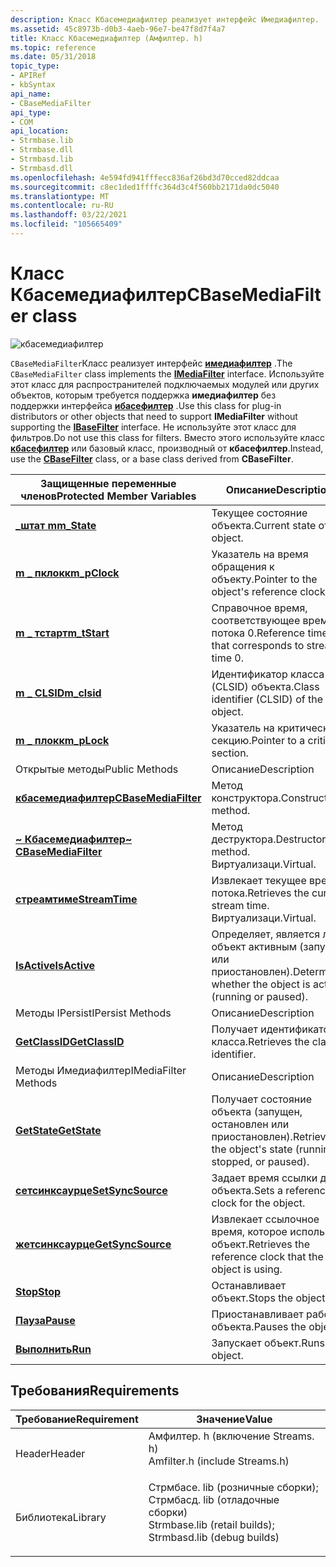 ```yaml
---
description: Класс Кбасемедиафилтер реализует интерфейс Имедиафилтер.
ms.assetid: 45c8973b-d0b3-4aeb-96e7-be47f8d7f4a7
title: Класс Кбасемедиафилтер (Амфилтер. h)
ms.topic: reference
ms.date: 05/31/2018
topic_type:
- APIRef
- kbSyntax
api_name:
- CBaseMediaFilter
api_type:
- COM
api_location:
- Strmbase.lib
- Strmbase.dll
- Strmbasd.lib
- Strmbasd.dll
ms.openlocfilehash: 4e594fd941fffecc836af26bd3d70cced82ddcaa
ms.sourcegitcommit: c8ec1ded1ffffc364d3c4f560bb2171da0dc5040
ms.translationtype: MT
ms.contentlocale: ru-RU
ms.lasthandoff: 03/22/2021
ms.locfileid: "105665409"
---
```

# <a name="cbasemediafilter-class"></a><span data-ttu-id="d10cb-103">Класс Кбасемедиафилтер</span><span class="sxs-lookup"><span data-stu-id="d10cb-103">CBaseMediaFilter class</span></span>

![кбасемедиафилтер](images/filter05.png)

<span data-ttu-id="d10cb-105">`CBaseMediaFilter`Класс реализует интерфейс [**имедиафилтер**](/windows/desktop/api/Strmif/nn-strmif-imediafilter) .</span><span class="sxs-lookup"><span data-stu-id="d10cb-105">The `CBaseMediaFilter` class implements the [**IMediaFilter**](/windows/desktop/api/Strmif/nn-strmif-imediafilter) interface.</span></span> <span data-ttu-id="d10cb-106">Используйте этот класс для распространителей подключаемых модулей или других объектов, которым требуется поддержка **имедиафилтер** без поддержки интерфейса [**ибасефилтер**](/windows/desktop/api/Strmif/nn-strmif-ibasefilter) .</span><span class="sxs-lookup"><span data-stu-id="d10cb-106">Use this class for plug-in distributors or other objects that need to support **IMediaFilter** without supporting the [**IBaseFilter**](/windows/desktop/api/Strmif/nn-strmif-ibasefilter) interface.</span></span> <span data-ttu-id="d10cb-107">Не используйте этот класс для фильтров.</span><span class="sxs-lookup"><span data-stu-id="d10cb-107">Do not use this class for filters.</span></span> <span data-ttu-id="d10cb-108">Вместо этого используйте класс [**кбасефилтер**](cbasefilter.md) или базовый класс, производный от **кбасефилтер**.</span><span class="sxs-lookup"><span data-stu-id="d10cb-108">Instead, use the [**CBaseFilter**](cbasefilter.md) class, or a base class derived from **CBaseFilter**.</span></span>



| <span data-ttu-id="d10cb-109">Защищенные переменные членов</span><span class="sxs-lookup"><span data-stu-id="d10cb-109">Protected Member Variables</span></span>                                       | <span data-ttu-id="d10cb-110">Описание</span><span class="sxs-lookup"><span data-stu-id="d10cb-110">Description</span></span>                                                  |
|------------------------------------------------------------------|--------------------------------------------------------------|
| [<span data-ttu-id="d10cb-111">**\_штат m**</span><span class="sxs-lookup"><span data-stu-id="d10cb-111">**m\_State**</span></span>](cbasemediafilter-m-state.md)                     | <span data-ttu-id="d10cb-112">Текущее состояние объекта.</span><span class="sxs-lookup"><span data-stu-id="d10cb-112">Current state of the object.</span></span>                                 |
| [<span data-ttu-id="d10cb-113">**m \_ пклокк**</span><span class="sxs-lookup"><span data-stu-id="d10cb-113">**m\_pClock**</span></span>](cbasemediafilter-m-pclock.md)                   | <span data-ttu-id="d10cb-114">Указатель на время обращения к объекту.</span><span class="sxs-lookup"><span data-stu-id="d10cb-114">Pointer to the object's reference clock.</span></span>                     |
| [<span data-ttu-id="d10cb-115">**m \_ тстарт**</span><span class="sxs-lookup"><span data-stu-id="d10cb-115">**m\_tStart**</span></span>](cbasemediafilter-m-tstart.md)                   | <span data-ttu-id="d10cb-116">Справочное время, соответствующее времени потока 0.</span><span class="sxs-lookup"><span data-stu-id="d10cb-116">Reference time that corresponds to stream time 0.</span></span>            |
| [<span data-ttu-id="d10cb-117">**m \_ CLSID**</span><span class="sxs-lookup"><span data-stu-id="d10cb-117">**m\_clsid**</span></span>](cbasemediafilter-m-clsid.md)                     | <span data-ttu-id="d10cb-118">Идентификатор класса (CLSID) объекта.</span><span class="sxs-lookup"><span data-stu-id="d10cb-118">Class identifier (CLSID) of the object.</span></span>                      |
| [<span data-ttu-id="d10cb-119">**m \_ плокк**</span><span class="sxs-lookup"><span data-stu-id="d10cb-119">**m\_pLock**</span></span>](cbasemediafilter-m-plock.md)                     | <span data-ttu-id="d10cb-120">Указатель на критическую секцию.</span><span class="sxs-lookup"><span data-stu-id="d10cb-120">Pointer to a critical section.</span></span>                               |
| <span data-ttu-id="d10cb-121">Открытые методы</span><span class="sxs-lookup"><span data-stu-id="d10cb-121">Public Methods</span></span>                                                   | <span data-ttu-id="d10cb-122">Описание</span><span class="sxs-lookup"><span data-stu-id="d10cb-122">Description</span></span>                                                  |
| [<span data-ttu-id="d10cb-123">**кбасемедиафилтер**</span><span class="sxs-lookup"><span data-stu-id="d10cb-123">**CBaseMediaFilter**</span></span>](cbasemediafilter-cbasemediafilter.md)    | <span data-ttu-id="d10cb-124">Метод конструктора.</span><span class="sxs-lookup"><span data-stu-id="d10cb-124">Constructor method.</span></span>                                          |
| [<span data-ttu-id="d10cb-125">**~ Кбасемедиафилтер**</span><span class="sxs-lookup"><span data-stu-id="d10cb-125">**~ CBaseMediaFilter**</span></span>](cbasemediafilter--cbasemediafilter.md) | <span data-ttu-id="d10cb-126">Метод деструктора.</span><span class="sxs-lookup"><span data-stu-id="d10cb-126">Destructor method.</span></span> <span data-ttu-id="d10cb-127">Виртуализаци.</span><span class="sxs-lookup"><span data-stu-id="d10cb-127">Virtual.</span></span>                                  |
| [<span data-ttu-id="d10cb-128">**стреамтиме**</span><span class="sxs-lookup"><span data-stu-id="d10cb-128">**StreamTime**</span></span>](cbasemediafilter-streamtime.md)                | <span data-ttu-id="d10cb-129">Извлекает текущее время потока.</span><span class="sxs-lookup"><span data-stu-id="d10cb-129">Retrieves the current stream time.</span></span> <span data-ttu-id="d10cb-130">Виртуализаци.</span><span class="sxs-lookup"><span data-stu-id="d10cb-130">Virtual.</span></span>                  |
| [<span data-ttu-id="d10cb-131">**IsActive**</span><span class="sxs-lookup"><span data-stu-id="d10cb-131">**IsActive**</span></span>](cbasemediafilter-isactive.md)                    | <span data-ttu-id="d10cb-132">Определяет, является ли объект активным (запущен или приостановлен).</span><span class="sxs-lookup"><span data-stu-id="d10cb-132">Determines whether the object is active (running or paused).</span></span> |
| <span data-ttu-id="d10cb-133">Методы IPersist</span><span class="sxs-lookup"><span data-stu-id="d10cb-133">IPersist Methods</span></span>                                                 | <span data-ttu-id="d10cb-134">Описание</span><span class="sxs-lookup"><span data-stu-id="d10cb-134">Description</span></span>                                                  |
| [<span data-ttu-id="d10cb-135">**GetClassID**</span><span class="sxs-lookup"><span data-stu-id="d10cb-135">**GetClassID**</span></span>](cbasemediafilter-getclassid.md)                | <span data-ttu-id="d10cb-136">Получает идентификатор класса.</span><span class="sxs-lookup"><span data-stu-id="d10cb-136">Retrieves the class identifier.</span></span>                              |
| <span data-ttu-id="d10cb-137">Методы Имедиафилтер</span><span class="sxs-lookup"><span data-stu-id="d10cb-137">IMediaFilter Methods</span></span>                                             | <span data-ttu-id="d10cb-138">Описание</span><span class="sxs-lookup"><span data-stu-id="d10cb-138">Description</span></span>                                                  |
| [<span data-ttu-id="d10cb-139">**GetState**</span><span class="sxs-lookup"><span data-stu-id="d10cb-139">**GetState**</span></span>](cbasemediafilter-getstate.md)                    | <span data-ttu-id="d10cb-140">Получает состояние объекта (запущен, остановлен или приостановлен).</span><span class="sxs-lookup"><span data-stu-id="d10cb-140">Retrieves the object's state (running, stopped, or paused).</span></span>  |
| [<span data-ttu-id="d10cb-141">**сетсинксаурце**</span><span class="sxs-lookup"><span data-stu-id="d10cb-141">**SetSyncSource**</span></span>](cbasemediafilter-setsyncsource.md)          | <span data-ttu-id="d10cb-142">Задает время ссылки для объекта.</span><span class="sxs-lookup"><span data-stu-id="d10cb-142">Sets a reference clock for the object.</span></span>                       |
| [<span data-ttu-id="d10cb-143">**жетсинксаурце**</span><span class="sxs-lookup"><span data-stu-id="d10cb-143">**GetSyncSource**</span></span>](cbasemediafilter-getsyncsource.md)          | <span data-ttu-id="d10cb-144">Извлекает ссылочное время, которое использует объект.</span><span class="sxs-lookup"><span data-stu-id="d10cb-144">Retrieves the reference clock that the object is using.</span></span>      |
| [<span data-ttu-id="d10cb-145">**Stop**</span><span class="sxs-lookup"><span data-stu-id="d10cb-145">**Stop**</span></span>](cbasemediafilter-stop.md)                            | <span data-ttu-id="d10cb-146">Останавливает объект.</span><span class="sxs-lookup"><span data-stu-id="d10cb-146">Stops the object.</span></span>                                            |
| [<span data-ttu-id="d10cb-147">**Пауза**</span><span class="sxs-lookup"><span data-stu-id="d10cb-147">**Pause**</span></span>](cbasemediafilter-pause.md)                          | <span data-ttu-id="d10cb-148">Приостанавливает работу объекта.</span><span class="sxs-lookup"><span data-stu-id="d10cb-148">Pauses the object.</span></span>                                           |
| [<span data-ttu-id="d10cb-149">**Выполнить**</span><span class="sxs-lookup"><span data-stu-id="d10cb-149">**Run**</span></span>](cbasemediafilter-run.md)                              | <span data-ttu-id="d10cb-150">Запускает объект.</span><span class="sxs-lookup"><span data-stu-id="d10cb-150">Runs the object.</span></span>                                             |



 

## <a name="requirements"></a><span data-ttu-id="d10cb-151">Требования</span><span class="sxs-lookup"><span data-stu-id="d10cb-151">Requirements</span></span>



| <span data-ttu-id="d10cb-152">Требование</span><span class="sxs-lookup"><span data-stu-id="d10cb-152">Requirement</span></span> | <span data-ttu-id="d10cb-153">Значение</span><span class="sxs-lookup"><span data-stu-id="d10cb-153">Value</span></span> |
|--------------------|--------------------------------------------------------------------------------------------------------------------------------------------------------------------------------------------|
| <span data-ttu-id="d10cb-154">Header</span><span class="sxs-lookup"><span data-stu-id="d10cb-154">Header</span></span><br/>  | <dl> <span data-ttu-id="d10cb-155"><dt>Амфилтер. h (включение Streams. h)</dt></span><span class="sxs-lookup"><span data-stu-id="d10cb-155"><dt>Amfilter.h (include Streams.h)</dt></span></span> </dl>                                                                                  |
| <span data-ttu-id="d10cb-156">Библиотека</span><span class="sxs-lookup"><span data-stu-id="d10cb-156">Library</span></span><br/> | <dl> <span data-ttu-id="d10cb-157"><dt>Стрмбасе. lib (розничные сборки); </dt> <dt>Стрмбасд. lib (отладочные сборки)</dt></span><span class="sxs-lookup"><span data-stu-id="d10cb-157"><dt>Strmbase.lib (retail builds); </dt> <dt>Strmbasd.lib (debug builds)</dt></span></span> </dl> |



 

 




